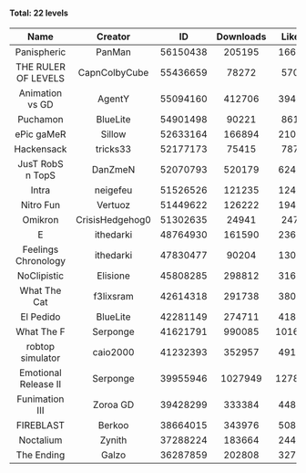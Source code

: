 #### Total: 22 levels

| Name | Creator | ID | Downloads | Likes |
|:---:|:---:|:---:|:---:|:---:|
| Panispheric | PanMan | 56150438 | 205195 | 16691
| THE RULER OF LEVELS | CapnColbyCube | 55436659 | 78272 | 5706
| Animation vs GD | AgentY | 55094160 | 412706 | 39462
| Puchamon | BlueLite | 54901498 | 90221 | 8616
| ePic gaMeR | Sillow | 52633164 | 166894 | 21001
| Hackensack | tricks33 | 52177173 | 75415 | 7875
| JusT RobS n TopS | DanZmeN | 52070793 | 520179 | 62431
| Intra | neigefeu | 51526526 | 121235 | 12419
| Nitro Fun | Vertuoz | 51449622 | 126222 | 19422
| Omikron  | CrisisHedgehog0 | 51302635 | 24941 | 2478
| E | ithedarki | 48764930 | 161590 | 23694
| Feelings Chronology | ithedarki | 47830477 | 90204 | 13089
| NoClipistic | Elisione | 45808285 | 298812 | 31637
| What The Cat | f3lixsram | 42614318 | 291738 | 38084
| El Pedido | BlueLite | 42281149 | 274711 | 41820
| What The F | Serponge | 41621791 | 990085 | 101674
| robtop simulator | caio2000 | 41232393 | 352957 | 49145
| Emotional Release II | Serponge | 39955946 | 1027949 | 127864
| Funimation III | Zoroa GD | 39428299 | 333384 | 44865
| FIREBLAST | Berkoo | 38664015 | 343976 | 50813
| Noctalium | Zynith | 37288224 | 183664 | 24439
| The Ending | Galzo | 36287859 | 202808 | 32794
